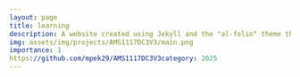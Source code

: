 ```yaml
---
layout: page
title: learning
description: A website created using Jekyll and the "al-folio" theme that i have created to archive what I've learned and pass it on to whoever wants it.
img: assets/img/projects/AMS1117DC3V3/main.png
importance: 1
https://github.com/mpek29/AMS1117DC3V3category: 2025
---
```




